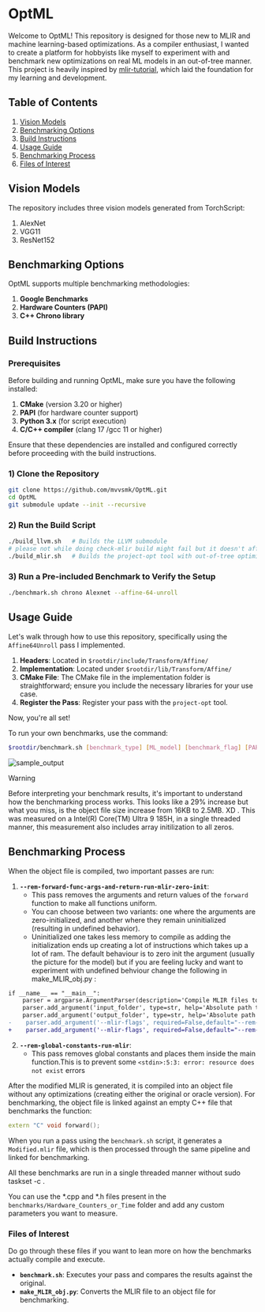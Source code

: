 # OptML

Welcome to OptML! This repository is designed for those new to MLIR and machine learning-based optimizations. As a compiler enthusiast, I wanted to create a platform for hobbyists like myself to experiment with and benchmark new optimizations on real ML models in an out-of-tree manner. This project is heavily inspired by [mlir-tutorial](https://github.com/j2kun/mlir-tutorial), which laid the foundation for my learning and development.

## Table of Contents

1. [Vision Models](#vision-models)
2. [Benchmarking Options](#benchmarking-options)
3. [Build Instructions](#build-instructions)
4. [Usage Guide](#usage-guide)
5. [Benchmarking Process](#benchmarking-process)
6. [Files of Interest](#files-of-interest)



## Vision Models

The repository includes three vision models generated from TorchScript:

1. AlexNet
2. VGG11
3. ResNet152

## Benchmarking Options

OptML supports multiple benchmarking methodologies:

1. **Google Benchmarks**
2. **Hardware Counters (PAPI)**
3. **C++ Chrono library**

## Build Instructions

### Prerequisites

Before building and running OptML, make sure you have the following installed:

1. **CMake** (version 3.20 or higher)
2. **PAPI** (for hardware counter support)
3. **Python 3.x** (for script execution)
4. **C/C++ compiler** (clang 17 /gcc 11 or higher)

Ensure that these dependencies are installed and configured correctly before proceeding with the build instructions.

### 1) Clone the Repository
```bash
git clone https://github.com/mvvsmk/OptML.git
cd OptML
git submodule update --init --recursive
```

### 2) Run the Build Script
```bash
./build_llvm.sh   # Builds the LLVM submodule
# please not while doing check-mlir build might fail but it doesn't affect the project.
./build_mlir.sh   # Builds the project-opt tool with out-of-tree optimizations
```

### 3) Run a Pre-included Benchmark to Verify the Setup
```bash
./benchmark.sh chrono Alexnet --affine-64-unroll
```

## Usage Guide

Let's walk through how to use this repository, specifically using the `Affine64Unroll` pass I implemented.

1. **Headers**: Located in `$rootdir/include/Transform/Affine/`
2. **Implementation**: Located under `$rootdir/lib/Transform/Affine/`
3. **CMake File**: The CMake file in the implementation folder is straightforward; ensure you include the necessary libraries for your use case.
4. **Register the Pass**: Register your pass with the `project-opt` tool.

Now, you're all set!

To run your own benchmarks, use the command:
```bash
$rootdir/benchmark.sh [benchmark_type] [ML_model] [benchmark_flag] [PAPI_event_name]
```
![sample_output](https://github.com/mvvsmk/OptML/blob/main/example_output.png?raw=true)

> [!WARNING]  
> Before interpreting your benchmark results, it's important to understand how the benchmarking process works.
> This looks like a 29% increase but what you miss, is the object file size increase from 16KB to 2.5MB. XD . This was measured on a Intel(R) Core(TM) Ultra 9 185H, in a single threaded manner, this measurement also includes array initilization to all zeros.



## Benchmarking Process

When the object file is compiled, two important passes are run:

1. **`--rem-forward-func-args-and-return-run-mlir-zero-init`**:
    - This pass removes the arguments and return values of the `forward` function to make all functions uniform.
    - You can choose between two variants: one where the arguments are zero-initialized, and another where they remain uninitialized (resulting in undefined behavior).
    - Uninitialized one takes less memory to compile as adding the initialization ends up creating a lot of instructions which takes up a lot of ram.
     The default behaviour is to zero init the argument (usually the picture for the model) but if you are feeling lucky and want to experiment with undefined behviour change the following in make_MLIR_obj.py :
```diff
if __name__ == "__main__":
    parser = argparse.ArgumentParser(description='Compile MLIR files to object files')
    parser.add_argument('input_folder', type=str, help='Absolute path to the folder with MLIR files or the only MLIR file')
    parser.add_argument('output_folder', type=str, help='Absolute path to the folder where object files will be stored')
-    parser.add_argument('--mlir-flags', required=False,default="--rem-forward-func-args-and-return-run-mlir-zero-init --rem-global-constants-run-mlir" ,type=str, help='Flags to be passed to project-opt')
+    parser.add_argument('--mlir-flags', required=False,default="--rem-forward-func-args-and-return-run-mlir --rem-global-constants-run-mlir" ,type=str, help='Flags to be passed to project-opt')

```

2. **`--rem-global-constants-run-mlir`**:
    - This pass removes global constants and places them inside the main function.This is to prevent some ```<stdin>:5:3: error: resource does not exist``` errors

After the modified MLIR is generated, it is compiled into an object file without any optimizations (creating either the original or oracle version). For benchmarking, the object file is linked against an empty C++ file that benchmarks the function:
```cpp
extern "C" void forward();
```

When you run a pass using the `benchmark.sh` script, it generates a `Modified.mlir` file, which is then processed through the same pipeline and linked for benchmarking.

All these benchmarks are run in a single threaded manner without sudo taskset -c <thread>.

You can use the *.cpp and *.h files present in the `benchmarks/Hardware_Counters_or_Time` folder and add any custom parameters you want to measure.

### Files of Interest

Do go through these files if you want to lean more on how the benchmarks actually compile and execute. 

- **`benchmark.sh`**: Executes your pass and compares the results against the original.
- **`make_MLIR_obj.py`**: Converts the MLIR file to an object file for benchmarking.
